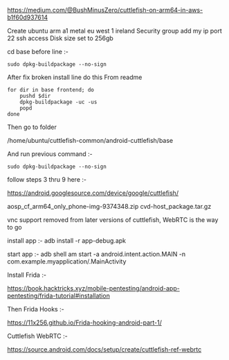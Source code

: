 https://medium.com/@BushMinusZero/cuttlefish-on-arm64-in-aws-b1f60d937614

Create ubuntu arm a1 metal eu west 1 ireland
Security group add my ip port 22 ssh access
Disk size set to 256gb

cd base before line :-

    sudo dpkg-buildpackage --no-sign

After fix broken install line do this From readme

    for dir in base frontend; do
        pushd $dir
        dpkg-buildpackage -uc -us
        popd
    done

Then go to folder

/home/ubuntu/cuttlefish-common/android-cuttlefish/base

And run previous command :-

    sudo dpkg-buildpackage --no-sign

follow steps 3 thru 9 here :-

https://android.googlesource.com/device/google/cuttlefish/

aosp_cf_arm64_only_phone-img-9374348.zip
cvd-host_package.tar.gz

vnc support removed from later versions of cuttlefish, WebRTC is the way to go

install app :-
    adb install -r app-debug.apk

start app :-
    adb shell am start -a  android.intent.action.MAIN -n com.example.myapplication/.MainActivity
    
Install Frida :-

https://book.hacktricks.xyz/mobile-pentesting/android-app-pentesting/frida-tutorial#installation

Then Frida Hooks :- 

https://11x256.github.io/Frida-hooking-android-part-1/

Cuttlefish WebRTC :-

https://source.android.com/docs/setup/create/cuttlefish-ref-webrtc

